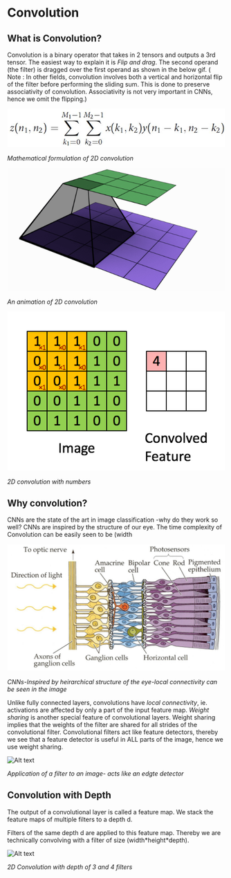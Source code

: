 # Convolution

## What is Convolution?
Convolution is a binary operator that takes in 2 tensors and outputs a 3rd tensor. The easiest way to explain it is *Flip and drag*. The second operand (the filter) is dragged over the first operand as shown in the below gif.
( Note : In other fields, convolution involves both a vertical and horizontal flip  of the filter before performing the sliding sum. This is done to preserve associativity of convolution. Associativity is not very important in CNNs, hence we omit the flipping.) 

![Alt text](../images/convolution.jpg)

*Mathematical formulation of 2D convolution*

![Alt text](../images/conv_53.gif)

*An animation of 2D convolution*

![Alt text](../images/conv_anim2.gif)

*2D convolution with numbers*

## Why convolution?
CNNs are the state of the art in image classification -why do they work so well?
CNNs are inspired by the structure of our eye.
The time complexity of Convolution can be easily seen to be (width

![Alt text](../images/eye.JPG)

*CNNs-Inspired by heirarchical structure of the eye-local connectivity can be seen in the image*

Unlike fully connected layers, convolutions have *local connectivity*, ie. activations are affected by only a part of the input feature map. *Weight sharing* is another special feature of convolutional layers. Weight sharing implies that the weights of the filter are shared for all strides of the convolutional filter. Convolutional filters act like feature detectors, thereby we see that a feature detector is useful in ALL parts of the image, hence we use weight sharing.

![Alt text](../images/conv_anim.gif)

*Application of a filter to an image- acts like an edgte detector*

## Convolution with Depth
The output of a convolutional layer is called a feature map. We stack the feature maps of multiple filters to a depth d.

Filters of the same depth d are applied to this feature map. Thereby we are technically convolving with a filter of size (width\*height\*depth). 

![Alt text](../images/depth_conv.gif)

*2D Convolution with depth of 3 and 4 filters*
